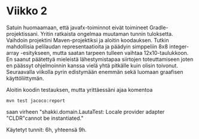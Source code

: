 # Viikko 2

Satuin huomaamaan, että javafx-toiminnot eivät toimineet Gradle-projektissani. Yritin ratkaista ongelmaa muutaman tunnin tuloksetta. Vaihdoin projektini Maven-projektiksi ja aloitin koodauksen. Tutkin mahdollisia pelilaudan representaatioita ja päädyin simppeliin 8x8 integer-array -esitykseen, mutta saatan tarpeen tulleen vaihtaa 12x10-taulukkoon. En saanut päätettyä mieleistä lähestymistapaa siirtojen toteuttamiseen joten en päässyt ohjelmoinnin kanssa vielä yhtä pitkälle kuin olisin toivonut. Seuraavalla viikolla pyrin edistymään enemmän sekä luomaan graafisen käyttöliittymän.

Aloitin koodin testauksen, mutta yrittäessäni ajaa komentoa 

``` mvn test jacoco:report ```

saan virheen "shakki.domain.LautaTest: Locale provider adapter "CLDR"cannot be instantiated."

Käytetyt tunnit: 6h, yhteensä 9h.
